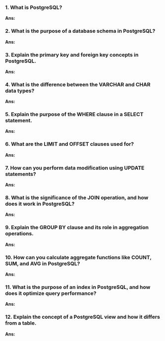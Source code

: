 ### 1. What is PostgreSQL?

**Ans:**

### 2. What is the purpose of a database schema in PostgreSQL?

**Ans:** 

### 3. Explain the primary key and foreign key concepts in PostgreSQL.

**Ans:**

### 4. What is the difference between the VARCHAR and CHAR data types?

**Ans:**

### 5. Explain the purpose of the WHERE clause in a SELECT statement.

**Ans:**

### 6. What are the LIMIT and OFFSET clauses used for?

**Ans:**

### 7. How can you perform data modification using UPDATE statements?

**Ans:**

### 8. What is the significance of the JOIN operation, and how does it work in PostgreSQL?

**Ans:**

### 9. Explain the GROUP BY clause and its role in aggregation operations.

**Ans:**

### 10.   How can you calculate aggregate functions like COUNT, SUM, and AVG in PostgreSQL?

**Ans:**

### 11.   What is the purpose of an index in PostgreSQL, and how does it optimize query performance?

**Ans:**

### 12.   Explain the concept of a PostgreSQL view and how it differs from a table.

**Ans:**